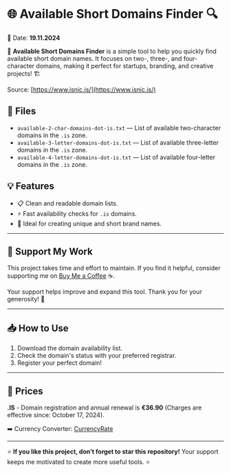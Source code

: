 # 🌐 Available Short Domains Finder 🔍

📅 Date: **19.11.2024**

🚀 **Available Short Domains Finder** is a simple tool to help you quickly find available short domain names. It focuses on two-, three-, and four-character domains, making it perfect for startups, branding, and creative projects! 🏗️

Source: [https://www.isnic.is/](https://www.isnic.is/)

## 📂 Files

- `available-2-char-domains-dot-is.txt` — List of available two-character domains in the `.is` zone.  
- `available-3-letter-domains-dot-is.txt` — List of available three-letter domains in the `.is` zone.  
- `available-4-letter-domains-dot-is.txt` — List of available four-letter domains in the `.is` zone.  

## 💡 Features

- 📋 Clean and readable domain lists.  
- ⚡ Fast availability checks for `.is` domains.  
- 🔗 Ideal for creating unique and short brand names.  

---

## 💛 Support My Work

This project takes time and effort to maintain. If you find it helpful, consider supporting me on [Buy Me a Coffee](https://buymeacoffee.com/deyurii) ☕.  

Your support helps improve and expand this tool. Thank you for your generosity! 🙌  

---

## 📥 How to Use

1. Download the domain availability list.  
2. Check the domain's status with your preferred registrar.  
3. Register your perfect domain!  

---

## 💸 Prices
**.IS** - Domain registration and annual renewal is **€36.90** (Charges are effective since: October 17, 2024).

➡️ Currency Converter: [CurrencyRate]([https://eur.currencyrate.today/usd](https://currencyrate.today/currency-converter))

---

⭐ **If you like this project, don’t forget to star this repository!** Your support keeps me motivated to create more useful tools. ⭐
